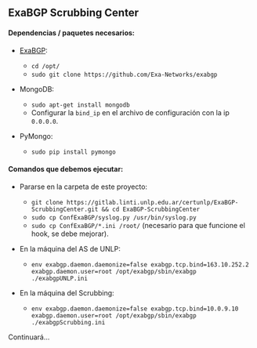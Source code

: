 ## ExaBGP Scrubbing Center

#### Dependencias / paquetes necesarios:

* [ExaBGP](https://github.com/Exa-Networks/exabgp):
  * `cd /opt/`
  * `sudo git clone https://github.com/Exa-Networks/exabgp`

* MongoDB:
  * `sudo apt-get install mongodb`
  * Configurar la `bind_ip` en el archivo de configuración con la ip `0.0.0.0`.

* PyMongo:
  * `sudo pip install pymongo`

#### Comandos que debemos ejecutar:

* Pararse en la carpeta de este proyecto:
  * `git clone https://gitlab.linti.unlp.edu.ar/certunlp/ExaBGP-ScrubbingCenter.git && cd ExaBGP-ScrubbingCenter`
  * `sudo cp ConfExaBGP/syslog.py /usr/bin/syslog.py`
  * `sudo cp ConfExaBGP/*.ini /root/` (necesario para que funcione el hook, se debe mejorar).

* En la máquina del AS de UNLP:
  * `env exabgp.daemon.daemonize=false exabgp.tcp.bind=163.10.252.2 exabgp.daemon.user=root /opt/exabgp/sbin/exabgp ./exabgpUNLP.ini`

* En la máquina del Scrubbing:
  * `env exabgp.daemon.daemonize=false exabgp.tcp.bind=10.0.9.10 exabgp.daemon.user=root /opt/exabgp/sbin/exabgp ./exabgpScrubbing.ini`



Continuará...
